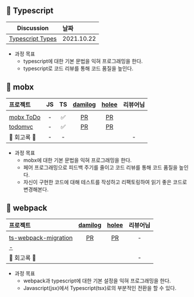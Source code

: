 ## 🌱 Typescript

|                                    Discussion                                    | 날짜       |
| :------------------------------------------------------------------------------: | :--------- |
| [Typescript Types](https://github.com/11st-search-lab/fe-archive/discussions/2) | 2021.10.22 |

- 과정 목표
  - typescript에 대한 기본 문법을 익혀 프로그래밍을 한다.
  - typescript로 코드 리뷰를 통해 코드 품질을 높인다.

## 🌱 mobx

|   프로젝트    |  JS  |  TS  |  [damilog](https://github.com/damilog)  | [holee](https://github.com/hochan222) | 리뷰어님 |
| :---------- | :--: | :--: | :------: | :----: | :----------: |
||||||||||
| [mobx ToDo](https://github.com/11st-search-lab/mobx-todo)   | - | ✅ |  [PR](https://github.com/11st-search-lab/mobx-todo/pull/1) | [PR](https://github.com/11st-search-lab/mobx-todo/pull/2) | |
| [todomvc](https://github.com/11st-search-lab/todomvc)   | - | ✅ | [PR]() | [PR]() | |
| 🌟 회고록 🌟 | - | - |  |  | - |

  - 과정 목표
    - mobx에 대한 기본 문법을 익혀 프로그래밍을 한다.
    - 페어 프로그래밍으로 피드백 주기를 줄이고 코드 리뷰를 통해 코드 품질을 높인다.
    - 자신이 구현한 코드에 대해 테스트를 작성하고 리팩토링하여 읽기 좋은 코드로 변경해본다.

## 💠 webpack

|   프로젝트    |  [damilog](https://github.com/damilog)  | [holee](https://github.com/hochan222) | 리뷰어님 |
| :---------- | :------: | :----: | :----------: |
||||||||
| [ts-webpack-migration](https://github.com/11st-search-lab/ts-webpack-migration)   |  [PR](https://github.com/11st-search-lab/ts-webpack-migration/pull/1) | [PR](https://github.com/11st-search-lab/ts-webpack-migration/pull/2) | - |
| [-]()   |  | | |
| 🌟 회고록 🌟 |  |  | - |

  - 과정 목표
    - webpack과 typescript에 대한 기본 설정을 익혀 프로그래밍을 한다.
    - Javascript(jsx)에서 Typescript(tsx)로의 부분적인 전환을 할 수 있다.
    
